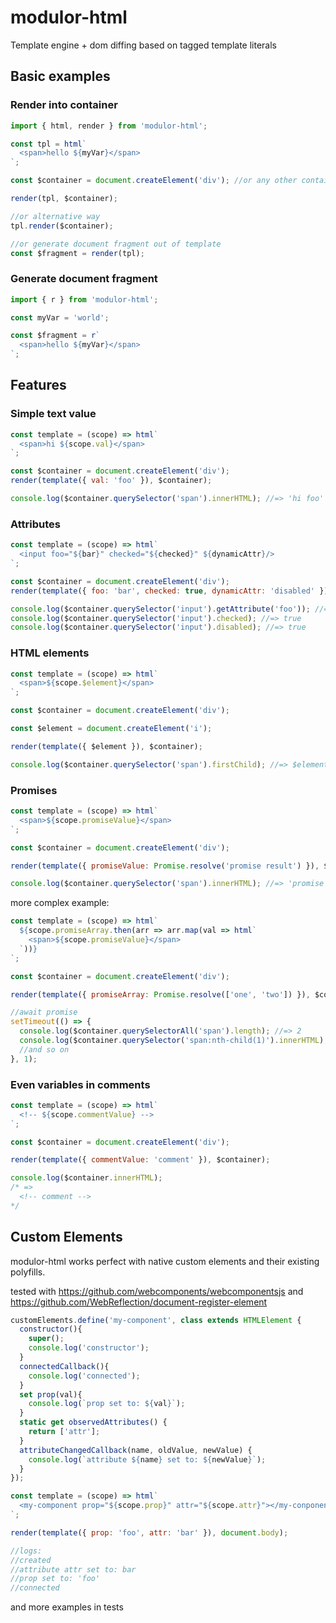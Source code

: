# modulor-html
Template engine + dom diffing based on tagged template literals

## Basic examples

### Render into container

```js
import { html, render } from 'modulor-html';

const tpl = html`
  <span>hello ${myVar}</span>
`;

const $container = document.createElement('div'); //or any other container, e.g. document.querySelector('<my-selector>')

render(tpl, $container);

//or alternative way
tpl.render($container);

//or generate document fragment out of template
const $fragment = render(tpl);
```


### Generate document fragment

```js
import { r } from 'modulor-html';

const myVar = 'world';

const $fragment = r`
  <span>hello ${myVar}</span>
`;

```

## Features

### Simple text value

```js
const template = (scope) => html`
  <span>hi ${scope.val}</span>
`;

const $container = document.createElement('div');
render(template({ val: 'foo' }), $container);

console.log($container.querySelector('span').innerHTML); //=> 'hi foo'
```

### Attributes

```js
const template = (scope) => html`
  <input foo="${bar}" checked="${checked}" ${dynamicAttr}/>
`;

const $container = document.createElement('div');
render(template({ foo: 'bar', checked: true, dynamicAttr: 'disabled' }), $container);

console.log($container.querySelector('input').getAttribute('foo')); //=> 'bar'
console.log($container.querySelector('input').checked); //=> true
console.log($container.querySelector('input').disabled); //=> true
```

### HTML elements

```js
const template = (scope) => html`
  <span>${scope.$element}</span>
`;

const $container = document.createElement('div');

const $element = document.createElement('i');

render(template({ $element }), $container);

console.log($container.querySelector('span').firstChild); //=> $element
```

### Promises

```js
const template = (scope) => html`
  <span>${scope.promiseValue}</span>
`;

const $container = document.createElement('div');

render(template({ promiseValue: Promise.resolve('promise result') }), $container);

console.log($container.querySelector('span').innerHTML); //=> 'promise result'
```

more complex example:

```js
const template = (scope) => html`
  ${scope.promiseArray.then(arr => arr.map(val => html`
    <span>${scope.promiseValue}</span>
  `))}
`;

const $container = document.createElement('div');

render(template({ promiseArray: Promise.resolve(['one', 'two']) }), $container);

//await promise
setTimeout(() => {
  console.log($container.querySelectorAll('span').length); //=> 2
  console.log($container.querySelector('span:nth-child(1)').innerHTML); //=> 'one'
  //and so on
}, 1);

```

### Even variables in comments

```js
const template = (scope) => html`
  <!-- ${scope.commentValue} -->
`;

const $container = document.createElement('div');

render(template({ commentValue: 'comment' }), $container);

console.log($container.innerHTML);
/* =>
  <!-- comment -->
*/
```

## Custom Elements

modulor-html works perfect with native custom elements and their existing polyfills.

tested with https://github.com/webcomponents/webcomponentsjs and https://github.com/WebReflection/document-register-element

```js
customElements.define('my-component', class extends HTMLElement {
  constructor(){
    super();
    console.log('constructor');
  }
  connectedCallback(){
    console.log('connected');
  }
  set prop(val){
    console.log(`prop set to: ${val}`);
  }
  static get observedAttributes() {
    return ['attr'];
  }
  attributeChangedCallback(name, oldValue, newValue) {
    console.log(`attribute ${name} set to: ${newValue}`);
  }
});

const template = (scope) => html`
  <my-component prop="${scope.prop}" attr="${scope.attr}"></my-conponent>
`;

render(template({ prop: 'foo', attr: 'bar' }), document.body);

//logs:
//created
//attribute attr set to: bar
//prop set to: 'foo'
//connected
```

and more examples in tests
